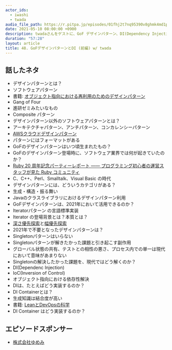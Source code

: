 ```yaml
---
actor_ids:
  - iwashi
  - twada
audio_file_path: https://r.pitpa.jp/episodes/01fhj2t7nq95390v8ghmk4md1p.mp3
date: 2021-05-10 08:00:00 +0900
description: twadaさんをゲストに、GoF デザインパターン、DI(Dependency Injection)、DIコンテナなどについて語っていただいたエピソードです。
duration: "57:28"
layout: article
title: 48. GoFデザインパターンとDI (前編) w/ twada
---
```


## 話したネタ

- デザインパターンとは？
- ソフトウェアパターン
- 書籍: [オブジェクト指向における再利用のためのデザインパターン](https://amzn.to/3y1OuJU)
- Gang of Four
- 進研ゼミみたいなもの
- Composite パターン
- デザインパターン以外のソフトウェアパターンとは？
- アーキテクチャパターン、アンチパターン、コンカレンシーパターン
- [AWSクラウドデザインパターン](http://aws.clouddesignpattern.org/index.php/%E3%83%A1%E3%82%A4%E3%83%B3%E3%83%9A%E3%83%BC%E3%82%B8)
- パターンにはフォーマットがある
- GoFのデザインパターンはいつ頃生まれたもの？
- GoFのデザインパターン登場時に、ソフトウェア業界では何が起きていたのか？
- [Ruby 20 周年記念パーティーレポート ―― プログラミング初心者の運営スタッフが見た Ruby コミュニティ](https://magazine.rubyist.net/articles/0042/0042-Ruby20thAnniversaryPartyReport.html)
- C、C++、Perl、Smalltalk、Visual Basic の時代
- デザインパターンには、どういうカテゴリがある？
- 生成・構造・振る舞い
- Javaのクラスライブラリにおけるデザインパターン利用
- GoFデザインパターンは、2021年において活用できるのか？
- Iteratorパターン の言語標準実装
- Iterator の登場背景とは？本質とは？
- [深さ優先探索](https://en.wikipedia.org/wiki/Depth-first_search)と[幅優先探索](https://en.wikipedia.org/wiki/Breadth-first_search) 
- 2021年で不要となったデザインパターンは？
- Singletonパターンはいらない
- Singletonパターンが解きたかった課題と引き起こす副作用
- グローバル状態の共有、テストとの相性の悪さ、プロセス内での単一は現代において意味があまりない
- Singletonの解決したかった課題を、現代ではどう解くのか？
- DI(Dependenc Injection)
- IoC(Inversion of Control)
- オブジェクト指向における依存性解決
- DIは、たとえばどう実装するのか？
- DI Containerとは？
- 生成知識は結合度が高い
- 書籍: [LeanとDevOpsの科学](https://amzn.to/3nZGvbs)
- DI Container はどう実装するのか？

## エピソードスポンサー

- [株式会社ゆめみ](https://www.yumemi.co.jp/)